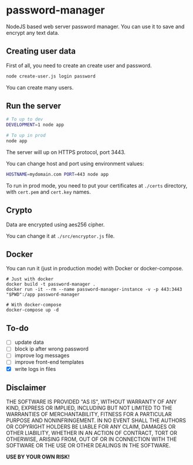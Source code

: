 # password-manager
NodeJS based web server password manager. You can use it to save and encrypt any text data.

## Creating user data

First of all, you need to create an create user and password.

```bash
node create-user.js login password
```

You can create many users.

## Run the server

```bash
# To up to dev
DEVELOPMENT=1 node app

# To up in prod
node app
```

The server will up on HTTPS protocol, port 3443.

You can change host and port using environment values:

```bash
HOSTNAME=mydomain.com PORT=443 node app
```
To run in prod mode, you need to put your certificates at `./certs` directory, with `cert.pem` and `cert.key` names.

## Crypto

Data are encrypted using aes256 cipher.

You can change it at `./src/encryptor.js` file.

## Docker

You can run it (just in production mode) with Docker or docker-compose.

    # Just with docker
    docker build -t password-manager .
    docker run -it --rm --name password-manager-instance -v -p 443:3443 "$PWD":/app password-manager

    # With docker-compose
    docker-compose up -d


## To-do

- [ ] update data
- [ ] block ip after wrong password
- [ ] improve log messages
- [ ] improve front-end templates
- [x] write logs in files

## Disclaimer

THE SOFTWARE IS PROVIDED "AS IS", WITHOUT WARRANTY OF ANY KIND, EXPRESS OR
IMPLIED, INCLUDING BUT NOT LIMITED TO THE WARRANTIES OF MERCHANTABILITY,
FITNESS FOR A PARTICULAR PURPOSE AND NONINFRINGEMENT. IN NO EVENT SHALL THE
AUTHORS OR COPYRIGHT HOLDERS BE LIABLE FOR ANY CLAIM, DAMAGES OR OTHER
LIABILITY, WHETHER IN AN ACTION OF CONTRACT, TORT OR OTHERWISE, ARISING FROM,
OUT OF OR IN CONNECTION WITH THE SOFTWARE OR THE USE OR OTHER DEALINGS IN THE
SOFTWARE.

**USE BY YOUR OWN RISK!**
